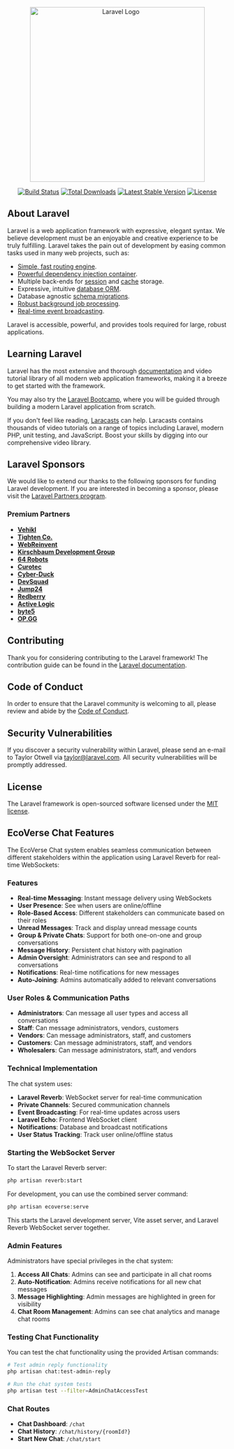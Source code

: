 <p align="center"><a href="https://laravel.com" target="_blank"><img src="https://raw.githubusercontent.com/laravel/art/master/logo-lockup/5%20SVG/2%20CMYK/1%20Full%20Color/laravel-logolockup-cmyk-red.svg" width="400" alt="Laravel Logo"></a></p>

<p align="center">
<a href="https://github.com/laravel/framework/actions"><img src="https://github.com/laravel/framework/workflows/tests/badge.svg" alt="Build Status"></a>
<a href="https://packagist.org/packages/laravel/framework"><img src="https://img.shields.io/packagist/dt/laravel/framework" alt="Total Downloads"></a>
<a href="https://packagist.org/packages/laravel/framework"><img src="https://img.shields.io/packagist/v/laravel/framework" alt="Latest Stable Version"></a>
<a href="https://packagist.org/packages/laravel/framework"><img src="https://img.shields.io/packagist/l/laravel/framework" alt="License"></a>
</p>

## About Laravel

Laravel is a web application framework with expressive, elegant syntax. We believe development must be an enjoyable and creative experience to be truly fulfilling. Laravel takes the pain out of development by easing common tasks used in many web projects, such as:

- [Simple, fast routing engine](https://laravel.com/docs/routing).
- [Powerful dependency injection container](https://laravel.com/docs/container).
- Multiple back-ends for [session](https://laravel.com/docs/session) and [cache](https://laravel.com/docs/cache) storage.
- Expressive, intuitive [database ORM](https://laravel.com/docs/eloquent).
- Database agnostic [schema migrations](https://laravel.com/docs/migrations).
- [Robust background job processing](https://laravel.com/docs/queues).
- [Real-time event broadcasting](https://laravel.com/docs/broadcasting).

Laravel is accessible, powerful, and provides tools required for large, robust applications.

## Learning Laravel

Laravel has the most extensive and thorough [documentation](https://laravel.com/docs) and video tutorial library of all modern web application frameworks, making it a breeze to get started with the framework.

You may also try the [Laravel Bootcamp](https://bootcamp.laravel.com), where you will be guided through building a modern Laravel application from scratch.

If you don't feel like reading, [Laracasts](https://laracasts.com) can help. Laracasts contains thousands of video tutorials on a range of topics including Laravel, modern PHP, unit testing, and JavaScript. Boost your skills by digging into our comprehensive video library.

## Laravel Sponsors

We would like to extend our thanks to the following sponsors for funding Laravel development. If you are interested in becoming a sponsor, please visit the [Laravel Partners program](https://partners.laravel.com).

### Premium Partners

- **[Vehikl](https://vehikl.com/)**
- **[Tighten Co.](https://tighten.co)**
- **[WebReinvent](https://webreinvent.com/)**
- **[Kirschbaum Development Group](https://kirschbaumdevelopment.com)**
- **[64 Robots](https://64robots.com)**
- **[Curotec](https://www.curotec.com/services/technologies/laravel/)**
- **[Cyber-Duck](https://cyber-duck.co.uk)**
- **[DevSquad](https://devsquad.com/hire-laravel-developers)**
- **[Jump24](https://jump24.co.uk)**
- **[Redberry](https://redberry.international/laravel/)**
- **[Active Logic](https://activelogic.com)**
- **[byte5](https://byte5.de)**
- **[OP.GG](https://op.gg)**

## Contributing

Thank you for considering contributing to the Laravel framework! The contribution guide can be found in the [Laravel documentation](https://laravel.com/docs/contributions).

## Code of Conduct

In order to ensure that the Laravel community is welcoming to all, please review and abide by the [Code of Conduct](https://laravel.com/docs/contributions#code-of-conduct).

## Security Vulnerabilities

If you discover a security vulnerability within Laravel, please send an e-mail to Taylor Otwell via [taylor@laravel.com](mailto:taylor@laravel.com). All security vulnerabilities will be promptly addressed.

## License

The Laravel framework is open-sourced software licensed under the [MIT license](https://opensource.org/licenses/MIT).

## EcoVerse Chat Features

The EcoVerse Chat system enables seamless communication between different stakeholders within the application using Laravel Reverb for real-time WebSockets:

### Features

- **Real-time Messaging**: Instant message delivery using WebSockets
- **User Presence**: See when users are online/offline
- **Role-Based Access**: Different stakeholders can communicate based on their roles
- **Unread Messages**: Track and display unread message counts
- **Group & Private Chats**: Support for both one-on-one and group conversations
- **Message History**: Persistent chat history with pagination
- **Admin Oversight**: Administrators can see and respond to all conversations
- **Notifications**: Real-time notifications for new messages
- **Auto-Joining**: Admins automatically added to relevant conversations

### User Roles & Communication Paths

- **Administrators**: Can message all user types and access all conversations
- **Staff**: Can message administrators, vendors, customers
- **Vendors**: Can message administrators, staff, and customers
- **Customers**: Can message administrators, staff, and vendors
- **Wholesalers**: Can message administrators, staff, and vendors

### Technical Implementation

The chat system uses:

- **Laravel Reverb**: WebSocket server for real-time communication
- **Private Channels**: Secured communication channels
- **Event Broadcasting**: For real-time updates across users
- **Laravel Echo**: Frontend WebSocket client
- **Notifications**: Database and broadcast notifications
- **User Status Tracking**: Track user online/offline status

### Starting the WebSocket Server

To start the Laravel Reverb server:

```bash
php artisan reverb:start
```

For development, you can use the combined server command:

```bash
php artisan ecoverse:serve
```

This starts the Laravel development server, Vite asset server, and Laravel Reverb WebSocket server together.

### Admin Features

Administrators have special privileges in the chat system:

1. **Access All Chats**: Admins can see and participate in all chat rooms
2. **Auto-Notification**: Admins receive notifications for all new chat messages
3. **Message Highlighting**: Admin messages are highlighted in green for visibility
4. **Chat Room Management**: Admins can see chat analytics and manage chat rooms

### Testing Chat Functionality

You can test the chat functionality using the provided Artisan commands:

```bash
# Test admin reply functionality
php artisan chat:test-admin-reply

# Run the chat system tests
php artisan test --filter=AdminChatAccessTest
```

### Chat Routes

- **Chat Dashboard**: `/chat`
- **Chat History**: `/chat/history/{roomId?}`
- **Start New Chat**: `/chat/start`
